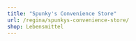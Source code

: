 ```yaml
---
title: "Spunky's Convenience Store"
url: /regina/spunkys-convenience-store/
shop: Lebensmittel
---
```

